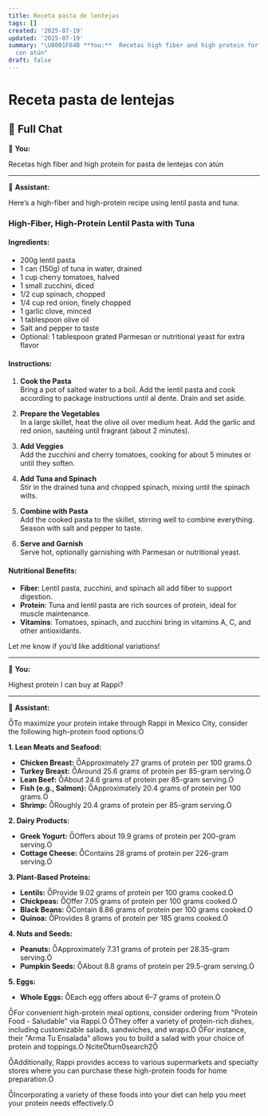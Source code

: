 ```yaml
---
title: Receta pasta de lentejas
tags: []
created: '2025-07-19'
updated: '2025-07-19'
summary: "\U0001F64B **You:**  Recetas high fiber and high protein for pasta de lentejas
  con atún"
draft: false
---
```


# Receta pasta de lentejas

## 🧠 Full Chat

🙋 **You:**

Recetas high fiber and high protein for pasta de lentejas con atún

---

🤖 **Assistant:**

Here’s a high-fiber and high-protein recipe using lentil pasta and tuna:

### **High-Fiber, High-Protein Lentil Pasta with Tuna**

#### **Ingredients:**
- 200g lentil pasta
- 1 can (150g) of tuna in water, drained
- 1 cup cherry tomatoes, halved
- 1 small zucchini, diced
- 1/2 cup spinach, chopped
- 1/4 cup red onion, finely chopped
- 1 garlic clove, minced
- 1 tablespoon olive oil
- Salt and pepper to taste
- Optional: 1 tablespoon grated Parmesan or nutritional yeast for extra flavor

#### **Instructions:**
1. **Cook the Pasta**  
   Bring a pot of salted water to a boil. Add the lentil pasta and cook according to package instructions until al dente. Drain and set aside.

2. **Prepare the Vegetables**  
   In a large skillet, heat the olive oil over medium heat. Add the garlic and red onion, sautéing until fragrant (about 2 minutes).

3. **Add Veggies**  
   Add the zucchini and cherry tomatoes, cooking for about 5 minutes or until they soften.

4. **Add Tuna and Spinach**  
   Stir in the drained tuna and chopped spinach, mixing until the spinach wilts.

5. **Combine with Pasta**  
   Add the cooked pasta to the skillet, stirring well to combine everything. Season with salt and pepper to taste.

6. **Serve and Garnish**  
   Serve hot, optionally garnishing with Parmesan or nutritional yeast.

#### **Nutritional Benefits**:
- **Fiber**: Lentil pasta, zucchini, and spinach all add fiber to support digestion.
- **Protein**: Tuna and lentil pasta are rich sources of protein, ideal for muscle maintenance.
- **Vitamins**: Tomatoes, spinach, and zucchini bring in vitamins A, C, and other antioxidants.

Let me know if you’d like additional variations!

---

🙋 **You:**

Highest protein I can buy at Rappi?

---

🤖 **Assistant:**

To maximize your protein intake through Rappi in Mexico City, consider the following high-protein food options:

**1. Lean Meats and Seafood:**
- **Chicken Breast:** Approximately 27 grams of protein per 100 grams.
- **Turkey Breast:** Around 25.6 grams of protein per 85-gram serving.
- **Lean Beef:** About 24.6 grams of protein per 85-gram serving.
- **Fish (e.g., Salmon):** Approximately 20.4 grams of protein per 100 grams.
- **Shrimp:** Roughly 20.4 grams of protein per 85-gram serving.

**2. Dairy Products:**
- **Greek Yogurt:** Offers about 19.9 grams of protein per 200-gram serving.
- **Cottage Cheese:** Contains 28 grams of protein per 226-gram serving.

**3. Plant-Based Proteins:**
- **Lentils:** Provide 9.02 grams of protein per 100 grams cooked.
- **Chickpeas:** Offer 7.05 grams of protein per 100 grams cooked.
- **Black Beans:** Contain 8.86 grams of protein per 100 grams cooked.
- **Quinoa:** Provides 8 grams of protein per 185 grams cooked.

**4. Nuts and Seeds:**
- **Peanuts:** Approximately 7.31 grams of protein per 28.35-gram serving.
- **Pumpkin Seeds:** About 8.8 grams of protein per 29.5-gram serving.

**5. Eggs:**
- **Whole Eggs:** Each egg offers about 6–7 grams of protein.

For convenient high-protein meal options, consider ordering from "Protein Food - Saludable" via Rappi. They offer a variety of protein-rich dishes, including customizable salads, sandwiches, and wraps. For instance, their "Arma Tu Ensalada" allows you to build a salad with your choice of protein and toppings. citeturn0search2

Additionally, Rappi provides access to various supermarkets and specialty stores where you can purchase these high-protein foods for home preparation.

Incorporating a variety of these foods into your diet can help you meet your protein needs effectively.